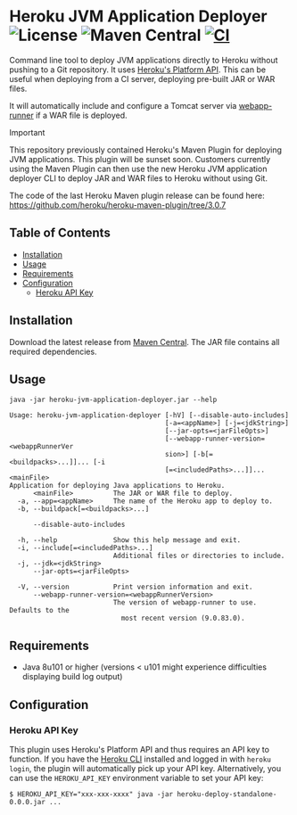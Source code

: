 # Heroku JVM Application Deployer &emsp; ![License](https://img.shields.io/github/license/heroku/heroku-maven-plugin) ![Maven Central](https://img.shields.io/maven-central/v/com.heroku/heroku-jvm-application-deployer) [![CI](https://github.com/heroku/heroku-maven-plugin/actions/workflows/ci.yml/badge.svg)](https://github.com/heroku/heroku-maven-plugin/actions/workflows/ci.yml)

Command line tool to deploy JVM applications directly to Heroku without pushing to a Git repository. It uses 
[Heroku's Platform API](https://devcenter.heroku.com/articles/platform-api-quickstart). This can be useful when deploying from a CI server, deploying pre-built JAR or WAR files.

It will automatically include and configure a Tomcat server via [webapp-runner](https://github.com/heroku/webapp-runner) if a WAR file is deployed.

> [!IMPORTANT]
> This repository previously contained Heroku's Maven Plugin for deploying JVM applications. This plugin will be sunset
> soon. Customers currently using the Maven Plugin can then use the new Heroku JVM application deployer CLI to deploy
> JAR and WAR files to Heroku without using Git.
>
> The code of the last Heroku Maven plugin release can be found here:
> https://github.com/heroku/heroku-maven-plugin/tree/3.0.7

## Table of Contents
* [Installation](#installation)
* [Usage](#usage)
* [Requirements](#requirements)
* [Configuration](#configuration)
  + [Heroku API Key](#heroku-api-key)

## Installation

Download the latest release from [Maven Central](https://repo1.maven.org/maven2/com/heroku/heroku-jvm-application-deployer/).
The JAR file contains all required dependencies.

## Usage

```shell
java -jar heroku-jvm-application-deployer.jar --help
```

```
Usage: heroku-jvm-application-deployer [-hV] [--disable-auto-includes]
                                       [-a=<appName>] [-j=<jdkString>]
                                       [--jar-opts=<jarFileOpts>]
                                       [--webapp-runner-version=<webappRunnerVer
                                       sion>] [-b[=<buildpacks>...]]... [-i
                                       [=<includedPaths>...]]... <mainFile>
Application for deploying Java applications to Heroku.
      <mainFile>          The JAR or WAR file to deploy.
  -a, --app=<appName>     The name of the Heroku app to deploy to.
  -b, --buildpack[=<buildpacks>...]

      --disable-auto-includes

  -h, --help              Show this help message and exit.
  -i, --include[=<includedPaths>...]
                          Additional files or directories to include.
  -j, --jdk=<jdkString>
      --jar-opts=<jarFileOpts>

  -V, --version           Print version information and exit.
      --webapp-runner-version=<webappRunnerVersion>
                          The version of webapp-runner to use. Defaults to the
                            most recent version (9.0.83.0).
```


## Requirements

- Java 8u101 or higher (versions < u101 might experience difficulties displaying build log output)

## Configuration

### Heroku API Key
This plugin uses Heroku's Platform API and thus requires an API key to function. If you have the
[Heroku CLI](https://devcenter.heroku.com/articles/heroku-cli) installed and logged in with `heroku login`, the plugin will automatically
pick up your API key. Alternatively, you can use the `HEROKU_API_KEY` environment variable to set your API key:

```shell
$ HEROKU_API_KEY="xxx-xxx-xxxx" java -jar heroku-deploy-standalone-0.0.0.jar ...
```
